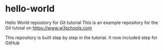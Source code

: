 # hello-world
Hello World repository for Git tutorial
This is an example repository for the Git tutoial on https://www.w3schools.com

This repository is built step by step in the tutorial.
It now included step for GitHub
